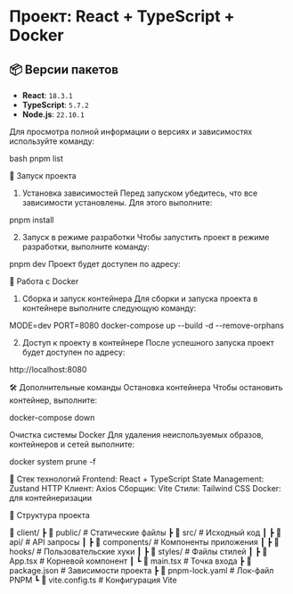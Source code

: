 # Проект: React + TypeScript + Docker

## 📦 Версии пакетов

- **React**: `18.3.1`
- **TypeScript**: `5.7.2`
- **Node.js**: `22.10.1`

Для просмотра полной информации о версиях и зависимостях используйте команду:

bash
pnpm list

🚀 Запуск проекта
1. Установка зависимостей
Перед запуском убедитесь, что все зависимости установлены. Для этого выполните:

pnpm install

2. Запуск в режиме разработки
Чтобы запустить проект в режиме разработки, выполните команду:

pnpm dev
Проект будет доступен по адресу:

🐳 Работа с Docker
1. Сборка и запуск контейнера
Для сборки и запуска проекта в контейнере выполните следующую команду:

MODE=dev PORT=8080 docker-compose up --build -d --remove-orphans

2. Доступ к проекту в контейнере
После успешного запуска проект будет доступен по адресу:

http://localhost:8080

🛠️ Дополнительные команды
Остановка контейнера
Чтобы остановить контейнер, выполните:

docker-compose down

Очистка системы Docker
Для удаления неиспользуемых образов, контейнеров и сетей выполните:

docker system prune -f

🧰 Стек технологий
Frontend: React + TypeScript
State Management: Zustand
HTTP Клиент: Axios
Сборщик: Vite
Стили: Tailwind CSS
Docker: для контейнеризации

📝 Структура проекта

📂 client/
 ┣ 📂 public/         # Статические файлы
 ┣ 📂 src/            # Исходный код
 ┃ ┣ 📂 api/         # API запросы
 ┃ ┣ 📂 components/  # Компоненты приложения
 ┃ ┣ 📂 hooks/       # Пользовательские хуки
 ┃ ┣ 📂 styles/      # Файлы стилей
 ┃ ┣ 📜 App.tsx      # Корневой компонент
 ┃ ┗ 📜 main.tsx     # Точка входа
 ┣ 📜 package.json    # Зависимости проекта
 ┣ 📜 pnpm-lock.yaml  # Лок-файл PNPM
 ┗ 📜 vite.config.ts  # Конфигурация Vite
